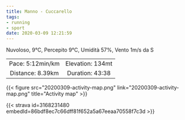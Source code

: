 ```yaml
---
title: Manno - Cuccarello
tags:
- running
- sport
date: 2020-03-09 12:21:59
---
```


Nuvoloso, 9°C, Percepito 9°C, Umidità 57%, Vento 1m/s da S

| | |
| :-: | :-: |
| Pace: 5:12min/km | Elevation: 134mt |
| Distance: 8.39km | Duration: 43:38 |



{{< figure src="20200309-activity-map.png" link="20200309-activity-map.png" title="Activity map" >}}


{{< strava id=3168231480 embedId=86bdf8ec7c66dff81f652a5a67eeaa70558f7c3d >}}
